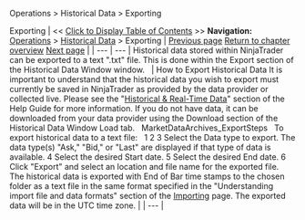 ﻿
Operations > Historical Data > Exporting

Exporting
| << [Click to Display Table of Contents](exporting.md) >> **Navigation:**     [Operations](operations.md) > [Historical Data](historical_data_manager.md) > Exporting | [Previous page](importing.md) [Return to chapter overview](historical_data_manager.md) [Next page](editing.md) |
| --- | --- |
Historical data stored within NinjaTrader can be exported to a text ".txt" file. This is done within the Export section of the Historical Data Window window.
 
| How to Export Historical Data It is important to understand that the historical data you wish to export must currently be saved in NinjaTrader as provided by the data provider or collected live. Please see the "[Historical & Real-Time Data](data_by_provider.md)" section of the Help Guide for more information. If you do not have data, it can be downloaded from your data provider using the Download section of the Historical Data Window Load tab.   MarketDataArchives_ExportSteps   To export historical data to a text file:   1 2 3 Select the Data type to export. The data type(s) "Ask," "Bid," or "Last" are displayed if that type of data is available.  4 Select the desired Start date. 5 Select the desired End date. 6 Click "Export" and select an location and file name for the exported file.    The historical data is exported with End of Bar time stamps to the chosen folder as a text file in the same format specified in the "Understanding import file and data formats" section of the [Importing](importing.md) page. The exported data will be in the UTC time zone. |
| --- |
